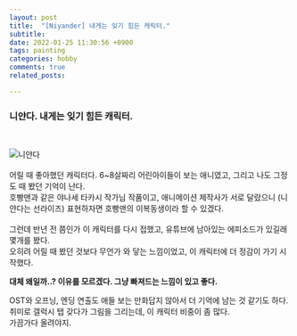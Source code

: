 ```yaml
---
layout: post
title:  "[Niyander] 내게는 잊기 힘든 캐릭터."
subtitle:
date: 2022-01-25 11:30:56 +0900
tags: painting
categories: hobby
comments: true
related_posts:

---
```


### 니얀다. 내게는 잊기 힘든 캐릭터.<br/>
<br/>

![니얀다](https://github.com/wookikim95/wookikim95.github.io/blob/main/assets/img/hobby/painting/Niyander_2022-01-25.jpg?raw=true)
<br/>
<br/>
어릴 때 좋아했던 캐릭터다. 6~8살짜리 어린아이들이 보는 애니였고, 그리고 나도 그정도 때 봤던 기억이 난다.<br/>
호빵맨과 같은 야나세 타카시 작가님 작품이고, 애니메이션 제작사가 서로 달랐으니 (니얀다는 선라이즈) 표현하자면 호빵맨의 이복동생이라 할 수 있겠다.<br/>
<br/>
그런데 반년 전 쯤인가 이 캐릭터를 다시 접했고, 유튜브에 남아있는 에피소드가 있길래 몇개를 봤다.<br/>
오히려 어릴 때 봤던 것보다 무언가 와 닿는 느낌이었고, 이 캐릭터에 더 정감이 가기 시작했다.<br/>

**대체 왜일까..? 이유를 모르겠다. 그냥 빠져드는 느낌이 있고 좋다.**

OST와 오프닝, 엔딩 연출도 애들 보는 만화답지 않아서 더 기억에 남는 것 같기도 하다.<br/>
취미로 갤럭시 탭 갖다가 그림을 그리는데, 이 캐릭터 비중이 좀 많다.<br/>
가끔가다 올려야지.<br/>